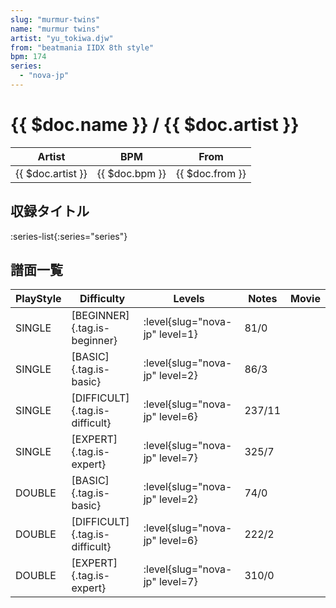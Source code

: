 ```yaml
---
slug: "murmur-twins"
name: "murmur twins"
artist: "yu_tokiwa.djw"
from: "beatmania IIDX 8th style"
bpm: 174
series:
  - "nova-jp"
---
```


# {{ $doc.name }} / {{ $doc.artist }}

|Artist|BPM|From|
|------|---|----|
|{{ $doc.artist }}|{{ $doc.bpm }}|{{ $doc.from }}|

## 収録タイトル

:series-list{:series="series"}

## 譜面一覧

|PlayStyle|Difficulty|Levels|Notes|Movie|
|---------|----------|------|-----|-----|
|SINGLE|[BEGINNER]{.tag.is-beginner}|:level{slug="nova-jp" level=1}|81/0||
|SINGLE|[BASIC]{.tag.is-basic}|:level{slug="nova-jp" level=2}|86/3||
|SINGLE|[DIFFICULT]{.tag.is-difficult}|:level{slug="nova-jp" level=6}|237/11||
|SINGLE|[EXPERT]{.tag.is-expert}|:level{slug="nova-jp" level=7}|325/7||
|DOUBLE|[BASIC]{.tag.is-basic}|:level{slug="nova-jp" level=2}|74/0||
|DOUBLE|[DIFFICULT]{.tag.is-difficult}|:level{slug="nova-jp" level=6}|222/2||
|DOUBLE|[EXPERT]{.tag.is-expert}|:level{slug="nova-jp" level=7}|310/0||
